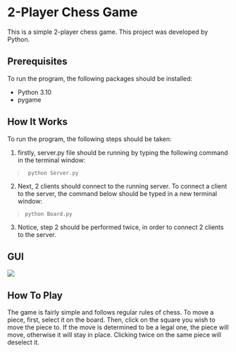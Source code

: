 # 2-Player Chess Game
This is a simple 2-player chess game. This project was developed by Python.


## Prerequisites

 To run the program, the following packages should be installed:
- Python 3.10
- pygame

## How It Works

To run the program, the following steps should be taken:
1. firstly, server.py file should be running by typing the following command in the terminal window:
> ` python Server.py`
2. Next, 2 clients should connect to the running server. To connect a client to the server, the command below should be typed in a new terminal window:
> ` python Board.py `
3. Notice, step 2 should be performed twice, in order to connect 2 clients to the server.
## GUI
![](screenshot/Board.png)

## How To Play
The game is fairly simple and follows regular rules of chess. 
To move a piece, first, select it on the board. Then, click on the square you wish to move the piece to. If the move is determined to be a legal one, the piece will move, otherwise it will stay in place.
Clicking twice on the same piece will deselect it.